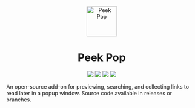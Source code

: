 
<div align="center"><img src="https://github.com/user-attachments/assets/bb1c45bc-3ef9-49cc-a3ab-5a7348daaabc" alt="Peek Pop"  style="height: 80px; width: 80px;">
</div>
<h1 align="center">Peek Pop</h1>

<div align="center">

[![](https://img.shields.io/github/v/release/u-Sir/peek-pop?label=Release&logo=github&display_name=release&link=https%3A%2F%2Fgithub.com%2Fu-Sir%2Fpeek-pop%2Freleases&link=https%3A%2F%2Fgithub.com%2Fu-Sir%2Fpeek-pop%2Freleases)](https://github.com/u-Sir/peek-pop/releases/latest)
[![](https://img.shields.io/amo/v/peek_pop.svg?label=Firefox&logo=firefoxbrowser)](https://addons.mozilla.org/firefox/addon/peek_pop)
[![](https://img.shields.io/badge/dynamic/json?label=Microsoft%20Edge&prefix=v&query=%24.version&url=https%3A%2F%2Fmicrosoftedge.microsoft.com%2Faddons%2Fgetproductdetailsbycrxid%2Fecpgdeolbpelhdjcplojlpdmfppjljop)](https://microsoftedge.microsoft.com/addons/detail/ecpgdeolbpelhdjcplojlpdmfppjljop)
[![](https://img.shields.io/chrome-web-store/v/fjllepdpgikphekgbinhpdkalliiejdh.svg?label=Chrome%20Web%20Store&logo=googlechrome)](https://chrome.google.com/webstore/detail/fjllepdpgikphekgbinhpdkalliiejdh)

</div>

An open-source add-on for previewing, searching, and collecting links to read later in a popup window. Source code available in releases or branches.
